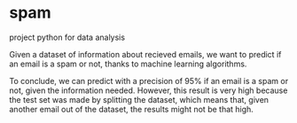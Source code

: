 # spam
project python for data analysis

Given a dataset of information about recieved emails, we want to predict if an email is a spam or not, thanks to machine learning algorithms.

To conclude, we can predict with a precision of 95% if an email is a spam or not, given the information needed.
However, this result is very high because the test set was made by splitting the dataset, which means that, given another email out of the dataset, the results might not
be that high.
